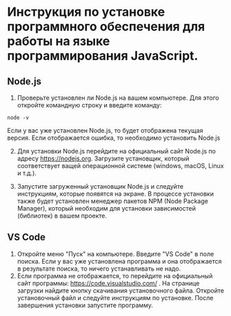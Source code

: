 # Инструкция по установке программного обеспечения для работы на языке программирования JavaScript.

## Node.js
1. Проверьте установлен ли Node.js на вашем компьютере. Для этого откройте командную строку и введите команду:
```
node -v
```

Если у вас уже установлен Node.js, то будет отображена текущая версия. Если отображается ошибка, то необходимо установить Node.js

2. Для установки Node.js перейдите на официальный сайт Node.js по адресу https://nodejs.org. Загрузите установщик, который соответствует ващей операционной системе (windows, macOS, Linux и т.д.).

3. Запустите загруженный установщик Node.js и следуйте инструкциям, которые появятся на экране. В процессе установки также будет установлен менеджер пакетов NPM (Node Package Manager), который необходим для установки зависимостей  (библиотек) в вашем проекте.


## VS Code
1. Откройте меню "Пуск" на компьютере. Введите "VS Code" в поле поиска. Если у вас уже установлена программа и она отображается в результате поиска, то ничего устанавливать не надо.
2. Если программа не отображается, то перейдите на официальный сайт программы: https://code.visualstudio.com/ . На странице загрузки найдите кнопку скачивания установочного файла. Откройте установочный файл и следуйте инструкциям по установке. После завершения установки запустите программу.
